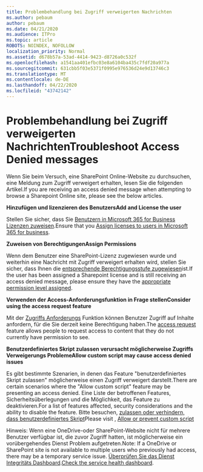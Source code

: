 ```yaml
---
title: Problembehandlung bei Zugriff verweigerten Nachrichten
ms.author: pebaum
author: pebaum
ms.date: 04/21/2020
ms.audience: ITPro
ms.topic: article
ROBOTS: NOINDEX, NOFOLLOW
localization_priority: Normal
ms.assetid: d678b57a-53ad-4414-9423-d8726a0c532f
ms.openlocfilehash: a1541aa401efbc03e8a6104ba435c7fdf20a977a
ms.sourcegitcommit: 631cbb5f03e5371f0995e976536d24e9d13746c3
ms.translationtype: MT
ms.contentlocale: de-DE
ms.lasthandoff: 04/22/2020
ms.locfileid: "43742142"
---
```

# <a name="troubleshoot-access-denied-messages"></a><span data-ttu-id="39abf-102">Problembehandlung bei Zugriff verweigerten Nachrichten</span><span class="sxs-lookup"><span data-stu-id="39abf-102">Troubleshoot Access Denied messages</span></span>

<span data-ttu-id="39abf-103">Wenn Sie beim Versuch, eine SharePoint Online-Website zu durchsuchen, eine Meldung zum Zugriff verweigert erhalten, lesen Sie die folgenden Artikel.</span><span class="sxs-lookup"><span data-stu-id="39abf-103">If you are receiving an access denied message when attempting to browse a Sharepoint Online site, please see the below articles.</span></span>

<span data-ttu-id="39abf-104">**Hinzufügen und lizenzieren des Benutzers**</span><span class="sxs-lookup"><span data-stu-id="39abf-104">**Add and License the user**</span></span>

<span data-ttu-id="39abf-105">Stellen Sie sicher, dass Sie [Benutzern in Microsoft 365 for Business Lizenzen zuweisen](https://docs.microsoft.com/office365/admin/subscriptions-and-billing/assign-licenses-to-users?view=o365-worldwide&amp;tabs=One).</span><span class="sxs-lookup"><span data-stu-id="39abf-105">Ensure that you [Assign licenses to users in Microsoft 365 for business](https://docs.microsoft.com/office365/admin/subscriptions-and-billing/assign-licenses-to-users?view=o365-worldwide&amp;tabs=One).</span></span>

<span data-ttu-id="39abf-106">**Zuweisen von Berechtigungen**</span><span class="sxs-lookup"><span data-stu-id="39abf-106">**Assign Permissions**</span></span>

<span data-ttu-id="39abf-107">Wenn dem Benutzer eine SharePoint-Lizenz zugewiesen wurde und weiterhin eine Nachricht mit Zugriff verweigert erhalten wird, stellen Sie sicher, dass Ihnen die [entsprechende Berechtigungsstufe zugewiesen](https://docs.microsoft.com/sharepoint/understanding-permission-levels)ist.</span><span class="sxs-lookup"><span data-stu-id="39abf-107">If the user has been assigned a Sharepoint license and is still receiving an access denied message, please ensure they have the [appropriate permission level assigned](https://docs.microsoft.com/sharepoint/understanding-permission-levels).</span></span>

<span data-ttu-id="39abf-108">**Verwenden der Access-Anforderungsfunktion in Frage stellen**</span><span class="sxs-lookup"><span data-stu-id="39abf-108">**Consider using the access request feature**</span></span>

<span data-ttu-id="39abf-109">Mit der [Zugriffs Anforderungs](https://support.office.com/article/Set-up-and-manage-access-requests-94B26E0B-2822-49D4-929A-8455698654B3) Funktion können Benutzer Zugriff auf Inhalte anfordern, für die Sie derzeit keine Berechtigung haben.</span><span class="sxs-lookup"><span data-stu-id="39abf-109">The [access request](https://support.office.com/article/Set-up-and-manage-access-requests-94B26E0B-2822-49D4-929A-8455698654B3) feature allows people to request access to content that they do not currently have permission to see.</span></span> 

<span data-ttu-id="39abf-110">**Benutzerdefiniertes Skript zulassen verursacht möglicherweise Zugriffs Verweigerungs Probleme**</span><span class="sxs-lookup"><span data-stu-id="39abf-110">**Allow custom script may cause access denied issues**</span></span>

<span data-ttu-id="39abf-111">Es gibt bestimmte Szenarien, in denen das Feature "benutzerdefiniertes Skript zulassen" möglicherweise einen Zugriff verweigert darstellt.</span><span class="sxs-lookup"><span data-stu-id="39abf-111">There are certain scenarios where the "Allow custom script" feature may be presenting an access denied.</span></span> <span data-ttu-id="39abf-112">Eine Liste der betroffenen Features, Sicherheitsüberlegungen und die Möglichkeit, das Feature zu deaktivieren.</span><span class="sxs-lookup"><span data-stu-id="39abf-112">For a list of features affected, security considerations and the ability to disable the feature.</span></span> <span data-ttu-id="39abf-113">Bitte besuchen, [zulassen oder verhindern, dass benutzerdefiniertes Skript](https://docs.microsoft.com/sharepoint/allow-or-prevent-custom-script)</span><span class="sxs-lookup"><span data-stu-id="39abf-113">Please visit , [Allow or prevent custom script](https://docs.microsoft.com/sharepoint/allow-or-prevent-custom-script)</span></span>

<span data-ttu-id="39abf-114">Hinweis: Wenn eine OneDrive-oder SharePoint-Website nicht für mehrere Benutzer verfügbar ist, die zuvor Zugriff hatten, ist möglicherweise ein vorübergehendes Dienst Problem aufgetreten.</span><span class="sxs-lookup"><span data-stu-id="39abf-114">Note: If a OneDrive or SharePoint site is not available to multiple users who previously had access, there may be a temporary service issue.</span></span> <span data-ttu-id="39abf-115">[Überprüfen Sie das Dienst Integritäts Dashboard](https://portal.office.com/adminportal/home#/servicehealth).</span><span class="sxs-lookup"><span data-stu-id="39abf-115">[Check the service health dashboard](https://portal.office.com/adminportal/home#/servicehealth).</span></span>


  

